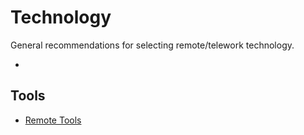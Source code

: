 # Technology

General recommendations for selecting remote/telework technology.

* 

## Tools

* [Remote Tools](https://www.remote.tools/)
